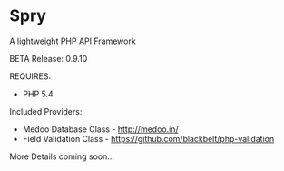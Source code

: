 # Spry
A lightweight PHP API Framework

BETA Release: 0.9.10

REQUIRES:
* PHP 5.4

Included Providers:
* Medoo Database Class - http://medoo.in/
* Field Validation Class - https://github.com/blackbelt/php-validation


More Details coming soon...
